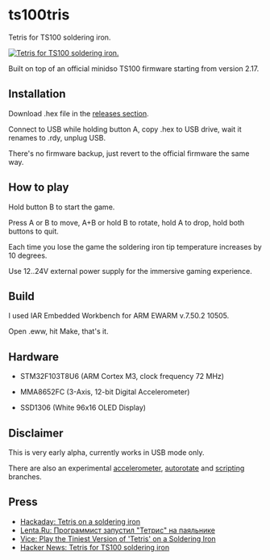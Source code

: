 ts100tris
=========

Tetris for TS100 soldering iron.

[![Tetris for TS100 soldering iron.](http://img.youtube.com/vi/Buzew1z1AhQ/0.jpg)](https://www.youtube.com/watch?v=Buzew1z1AhQ)

Built on top of an official minidso TS100 firmware starting from version 2.17.


Installation
------------
Download .hex file in the [releases section](https://github.com/joric/ts100tris/releases).

Connect to USB while holding button A, copy .hex to USB drive, wait it renames to .rdy, unplug USB.

There's no firmware backup, just revert to the official firmware the same way.


How to play
-----------

Hold button B to start the game.

Press A or B to move, A+B or hold B to rotate, hold A to drop, hold both buttons to quit.

Each time you lose the game the soldering iron tip temperature increases by 10 degrees.

Use 12..24V external power supply for the immersive gaming experience.


Build
-----

I used IAR Embedded Workbench for ARM EWARM v.7.50.2 10505.

Open .eww, hit Make, that's it.


Hardware
--------

* STM32F103T8U6 (ARM Cortex M3, clock frequency 72 MHz)

* MMA8652FC (3-Axis, 12-bit Digital Accelerometer)

* SSD1306 (White 96x16 OLED Display)

Disclaimer
----------

This is very early alpha, currently works in USB mode only.

There are also an experimental
[accelerometer](https://github.com/joric/ts100tris/tree/accelerometer),
[autorotate](https://github.com/joric/ts100tris/tree/autorotate) and
[scripting](https://github.com/joric/ts100tris/tree/scripting) branches.

Press
-----

* [Hackaday: Tetris on a soldering iron](http://hackaday.com/2017/07/07/tetris-on-a-soldering-iron/)
* [Lenta.Ru: Программист запустил "Тетрис" на паяльнике](https://lenta.ru/news/2017/07/05/tetris/)
* [Vice: Play the Tiniest Version of 'Tetris' on a Soldering Iron](https://motherboard.vice.com/en_us/article/59pdpd/play-the-tiniest-version-of-tetris-on-a-soldering-iron)
* [Hacker News: Tetris for TS100 soldering iron](https://news.ycombinator.com/item?id=15172345)



